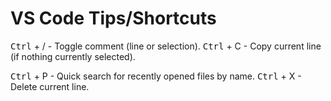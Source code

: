 # VS Code Tips/Shortcuts

<kbd>Ctrl</kbd> + / - Toggle comment (line or selection).
<kbd>Ctrl</kbd> + C - Copy current line (if nothing currently selected).

<kbd>Ctrl</kbd> + P - Quick search for recently opened files by name.
<kbd>Ctrl</kbd> + X - Delete current line.